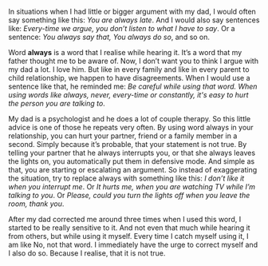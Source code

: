 In situations when I had little or bigger argument with my dad, I would often say something like this: _You are always late_. And I would also say sentences like: _Every-time we argue, you don’t listen to what I have to say_. Or a sentence: _You always say that, You always do so_, and so on.

Word **always** is a word that I realise while hearing it. It’s a word that my father thought me to be aware of.  Now, I don’t want you to think I argue with my dad a lot. I love him. But like in every family and like in every parent to child relationship, we happen to have disagreements. When I would use a sentence like that, he reminded me: _Be careful while using that word. When using words like always, never, every-time or constantly, it's easy to hurt the person you are talking to_.

My dad is a psychologist and he does a lot of couple therapy. So this little advice is one of those he repeats very often. By using word always in your relationship, you can hurt your partner, friend or a family member in a second. Simply because it’s probable, that your statement is not true. By telling your partner that he always interrupts you, or that she always leaves the lights on, you automatically put them in defensive mode. And simple as that, you are starting or escalating an argument. So instead of exaggerating the situation, try to replace always with something like this: _I don’t like it when you interrupt me_. Or _It hurts me, when you are watching TV while I’m talking to you_. Or _Please, could you turn the lights off when you leave the room, thank you_.

After my dad corrected me around three times when I used this word, I started to be really sensitive to it. And not even that much while hearing it from others, but while using it myself. Every time I catch myself using it, I am like No, not that word. I immediately have the urge to correct myself and I also do so. Because I realise, that it is not true. 
